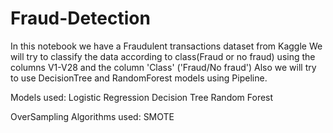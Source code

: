 # Fraud-Detection

In this notebook we have a Fraudulent transactions dataset from Kaggle
We will try to classify the data according to class(Fraud or no fraud) using the columns V1-V28 and the column 'Class' ('Fraud/No fraud')
Also we will try to use DecisionTree and RandomForest models using Pipeline.

Models used: Logistic Regression
             Decision Tree
             Random Forest
             
OverSampling Algorithms used: SMOTE
